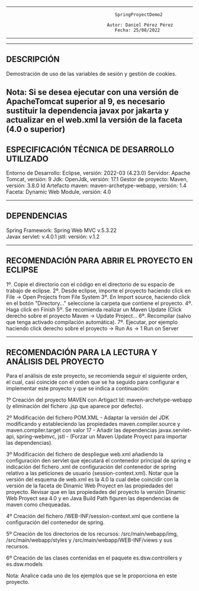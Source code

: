 ----------------------------------------------------------------------------------------------------------------------
                                             SpringProyectDemo2                                                      
                                                                                                                     
                                          Autor: Daniel Pérez Pérez                                                  
                                             Fecha: 25/08/2022                                                       
----------------------------------------------------------------------------------------------------------------------
----------------------------------------------------------------------------------------------------------------------
DESCRIPCIÓN
----------------------------------------------------------------------------------------------------------------------
Demostración de uso de las variables de sesión y gestión de cookies.

Nota: Si se desea ejecutar con una versión de ApacheTomcat superior al 9, es necesario sustituir la dependencia javax por jakarta y actualizar en el web.xml la versión de la faceta (4.0 o superior)
----------------------------------------------------------------------------------------------------------------------
ESPECIFICACIÓN TÉCNICA DE DESARROLLO UTILIZADO
----------------------------------------------------------------------------------------------------------------------
Entorno de Desarrollo: Eclipse, versión: 2022-03 (4.23.0)
Servidor: Apache Tomcat, versión: 9
Jdk: OpenJdk, versión: 17.1
Gestor de proyecto: Maven, versión: 3.8.0
Id Artefacto maven: maven-archetype-webapp, versión: 1.4
Faceta:  Dynamic Web Module, versión: 4.0

----------------------------------------------------------------------------------------------------------------------
DEPENDENCIAS
----------------------------------------------------------------------------------------------------------------------
Spring Framework: Spring Web MVC v.5.3.22      
Javax servlet: v.4.0.1
jstl: versión: v.1.2 
              
----------------------------------------------------------------------------------------------------------------------
RECOMENDACIÓN PARA ABRIR EL PROYECTO EN ECLIPSE
----------------------------------------------------------------------------------------------------------------------
1º. Copie el directorio con el código en el directorio de su espacio de trabajo de eclipse.
2º. Desde eclipse, importe el proyecto haciendo click en File -> Open Projects from File System 
3º. En Import source, haciendo click en el botón "Directory..." seleccione la carpeta que contiene el proyecto.
4º. Haga click en Finish
5º. Se recomienda realizar un Maven Update (Click derecho sobre el proyecto Maven -> Update Project...
6º. Recompilar (salvo que tenga activado compilación automática).
7º. Ejecutar, por ejemplo haciendo click derecho sobre el proyecto -> Run As -> 1 Run on Server

----------------------------------------------------------------------------------------------------------------------
RECOMENDACIÓN PARA LA LECTURA Y ANÁLISIS DEL PROYECTO
----------------------------------------------------------------------------------------------------------------------
Para el análisis de este proyecto, se recomienda seguir el siguiente orden, el cual, casi coincide con el orden que se ha seguido para configurar e implementar este proyecto y que se indica a continuación:

1º Creación del proyecto MAVEN con Artigact Id: maven-archetype-webapp (y eliminación del fichero .jsp que aparece por defecto).

2º Modificación del fichero POM.XML
	- Adaptar la versión del JDK modificando y estableciendo las propiedades maven.compiler.source y maven.compiler.target con valor 17
	- Añadir las dependencias javax.servlet-api, spring-webmvc, jstl
        - (Forzar un Maven Update Proyect para importar las dependencias).

3º Modificación del fichero de despliegue web.xml añadiendo la configuración den servlet que ejecutará el contenedor principal de spring e indicación del fichero .xml de configuración del contenedor de spring relativo a las peticiones de usuario (session-context.xml). Notar que la versión del esquema de web.xml es la 4.0 la cual debe coincidir con la versión de la faceta de Dinamic Web Proyect en las propiedades del proyecto. Revisar que en las propiedades del proyecto la versión Dinamic Web Proyect sea 4.0 y en Java Build Path figuren las dependencias de maven como chequeadas.

4º Creación del fichero /WEB-INF/session-context.xml que contiene la configuración del contenedor de spring.

5º Creación de los directorios de los recursos: /src/main/webapp/img, /src/main/webapp/styles y /src/main/webapp/WEB-INF/views y sus recursos.

6º Creación de las clases contenidas en el paquete es.dsw.controllers y es.dsw.models

Nota: Analice cada uno de los ejemplos que se le proporciona en este proyecto.
